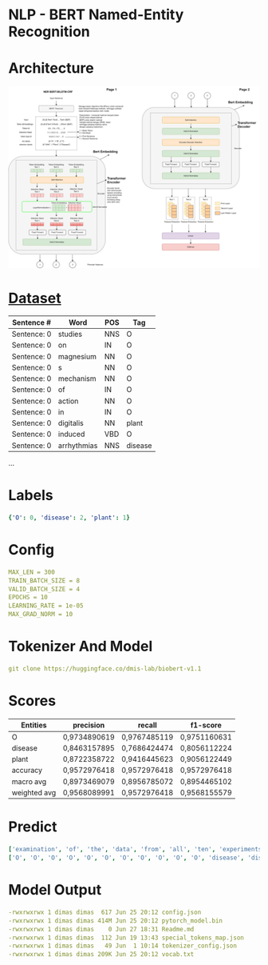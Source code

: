# NLP - BERT Named-Entity Recognition

# Architecture

<img src="NER%20Architecture.png">

# [Dataset](input/ner_dataset.csv)

| Sentence #  | Word        | POS | Tag     |
| ----------- | ----------- | --- | ------- |
| Sentence: 0 | studies     | NNS | O       |
| Sentence: 0 | on          | IN  | O       |
| Sentence: 0 | magnesium   | NN  | O       |
| Sentence: 0 | s           | NN  | O       |
| Sentence: 0 | mechanism   | NN  | O       |
| Sentence: 0 | of          | IN  | O       |
| Sentence: 0 | action      | NN  | O       |
| Sentence: 0 | in          | IN  | O       |
| Sentence: 0 | digitalis   | NN  | plant   |
| Sentence: 0 | induced     | VBD | O       |
| Sentence: 0 | arrhythmias | NNS | disease |
...

# Labels

```yaml
{'O': 0, 'disease': 2, 'plant': 1}
```

# Config

```yaml
MAX_LEN = 300
TRAIN_BATCH_SIZE = 8
VALID_BATCH_SIZE = 4
EPOCHS = 10
LEARNING_RATE = 1e-05
MAX_GRAD_NORM = 10
```

# Tokenizer And Model

```yaml
git clone https://huggingface.co/dmis-lab/biobert-v1.1
```

# Scores

| Entities     | precision    | recall       | f1-score     |
| ------------ | ------------ | ------------ | ------------ |
| O            | 0,9734890619 | 0,9767485119 | 0,9751160631 |
| disease      | 0,8463157895 | 0,7686424474 | 0,8056112224 |
| plant        | 0,8722358722 | 0,9416445623 | 0,9056122449 |
| accuracy     | 0,9572976418 | 0,9572976418 | 0,9572976418 |
| macro avg    | 0,8973469079 | 0,8956785072 | 0,8954465102 |
| weighted avg | 0,9568089991 | 0,9572976418 | 0,9568155579 |

# Predict

```yaml
['examination', 'of', 'the', 'data', 'from', 'all', 'ten', 'experiments', 'revealed', 'that', 'complete', 'tumor', 'tumor', 'regression', 'occurred', 'in', '14', 'of', '346', 'papilloma', 'bearing', 'mice', '4', 'that', 'were', 'treated', 'with', 'green', 'green', 'tea', 'tea', 'in', 'the', 'drinking', 'water', 'or', 'with', 'i', 'p', 'injections', 'of', 'green', 'green', 'tea', 'tea', 'constituents', 'whereas', 'none', 'of', 'the', '220', 'papilloma', 'bearing', 'control', 'mice', 'treated', 'with', 'only', 'vehicle', 'exhibited', 'complete', 'tumor', 'tumor']
['O', 'O', 'O', 'O', 'O', 'O', 'O', 'O', 'O', 'O', 'O', 'disease', 'disease', 'O', 'O', 'O', 'O', 'O', 'O', 'O', 'O', 'O', 'O', 'O', 'O', 'O', 'O', 'plant', 'plant', 'plant', 'plant', 'O', 'O', 'O', 'O', 'O', 'O', 'O', 'O', 'O', 'O', 'plant', 'plant', 'plant', 'plant', 'O', 'O', 'O', 'O', 'O', 'O', 'O', 'O', 'O', 'O', 'O', 'O', 'O', 'O', 'O', 'O', 'disease', 'disease']
```

# Model Output

```yaml
-rwxrwxrwx 1 dimas dimas  617 Jun 25 20:12 config.json
-rwxrwxrwx 1 dimas dimas 414M Jun 25 20:12 pytorch_model.bin
-rwxrwxrwx 1 dimas dimas    0 Jun 27 18:31 Readme.md
-rwxrwxrwx 1 dimas dimas  112 Jun 19 13:43 special_tokens_map.json
-rwxrwxrwx 1 dimas dimas   49 Jun  1 10:14 tokenizer_config.json
-rwxrwxrwx 1 dimas dimas 209K Jun 25 20:12 vocab.txt
```
